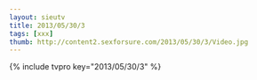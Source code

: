 ```yaml
--- 
layout: sieutv
title: 2013/05/30/3
tags: [xxx]
thumb: http://content2.sexforsure.com/2013/05/30/3/Video.jpg
---
```

{% include tvpro key="2013/05/30/3" %} 
